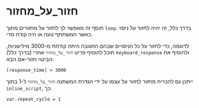 # חזור_על_מחזור

תוסף זה מאפשר לך לחזור על מחזורים מתוך `loop`. בדרך כלל, זה יהיה לחזור על ניסוי כאשר המשתתף טעה או היה קודח מדי.

לדוגמה, כדי לחזור על כל הניסויים שבהם התגובה היתה קודחת מ-3000 מילישניות, תוכל להוסיף פריט `חזור_על_מחזור` אחרי (בדרך כלל) `keyboard_response` ולהוסיף את הביטוי חזור-אם הבא:

	[response_time] > 3000

ייתכן גם להכריח מחזור לחזור על עצמו על ידי הגדרת המשתנה `חזור_על_מחזור` ל-1 בתוך `inline_script`, כך:

	var.repeat_cycle = 1